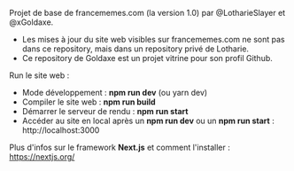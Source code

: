 Projet de base de francememes.com (la version 1.0) par @LotharieSlayer et @xGoldaxe.

- Les mises à jour du site web visibles sur francememes.com ne sont pas dans ce repository, mais dans un repository privé de Lotharie.
- Ce repository de Goldaxe est un projet vitrine pour son profil Github.

Run le site web :
- Mode développement :            **npm run dev** (ou yarn dev)
- Compiler le site web :          **npm run build**
- Démarrer le serveur de rendu :  **npm run start**
- Accéder au site en local après un **npm run dev** ou un **npm run start** :      http://localhost:3000

Plus d'infos sur le framework **Next.js** et comment l'installer : https://nextjs.org/
